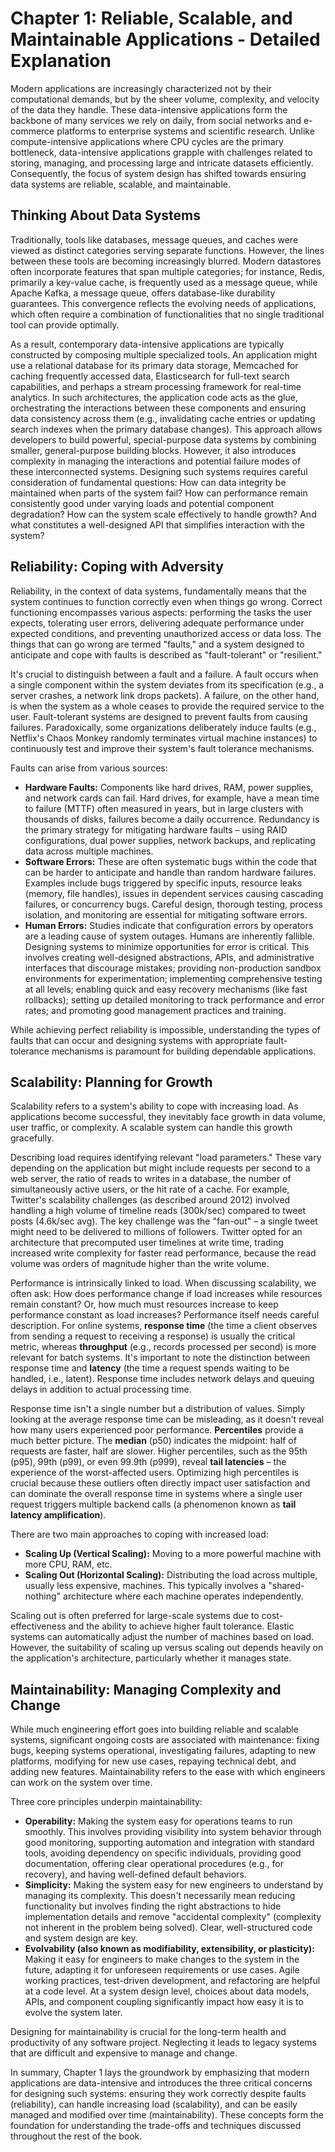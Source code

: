 # Chapter 1: Reliable, Scalable, and Maintainable Applications - Detailed Explanation

Modern applications are increasingly characterized not by their computational demands, but by the sheer volume, complexity, and velocity of the data they handle. These data-intensive applications form the backbone of many services we rely on daily, from social networks and e-commerce platforms to enterprise systems and scientific research. Unlike compute-intensive applications where CPU cycles are the primary bottleneck, data-intensive applications grapple with challenges related to storing, managing, and processing large and intricate datasets efficiently. Consequently, the focus of system design has shifted towards ensuring data systems are reliable, scalable, and maintainable.

## Thinking About Data Systems

Traditionally, tools like databases, message queues, and caches were viewed as distinct categories serving separate functions. However, the lines between these tools are becoming increasingly blurred. Modern datastores often incorporate features that span multiple categories; for instance, Redis, primarily a key-value cache, is frequently used as a message queue, while Apache Kafka, a message queue, offers database-like durability guarantees. This convergence reflects the evolving needs of applications, which often require a combination of functionalities that no single traditional tool can provide optimally.

As a result, contemporary data-intensive applications are typically constructed by composing multiple specialized tools. An application might use a relational database for its primary data storage, Memcached for caching frequently accessed data, Elasticsearch for full-text search capabilities, and perhaps a stream processing framework for real-time analytics. In such architectures, the application code acts as the glue, orchestrating the interactions between these components and ensuring data consistency across them (e.g., invalidating cache entries or updating search indexes when the primary database changes). This approach allows developers to build powerful, special-purpose data systems by combining smaller, general-purpose building blocks. However, it also introduces complexity in managing the interactions and potential failure modes of these interconnected systems. Designing such systems requires careful consideration of fundamental questions: How can data integrity be maintained when parts of the system fail? How can performance remain consistently good under varying loads and potential component degradation? How can the system scale effectively to handle growth? And what constitutes a well-designed API that simplifies interaction with the system?

## Reliability: Coping with Adversity

Reliability, in the context of data systems, fundamentally means that the system continues to function correctly even when things go wrong. Correct functioning encompasses various aspects: performing the tasks the user expects, tolerating user errors, delivering adequate performance under expected conditions, and preventing unauthorized access or data loss. The things that can go wrong are termed "faults," and a system designed to anticipate and cope with faults is described as "fault-tolerant" or "resilient."

It's crucial to distinguish between a fault and a failure. A fault occurs when a single component within the system deviates from its specification (e.g., a server crashes, a network link drops packets). A failure, on the other hand, is when the system as a whole ceases to provide the required service to the user. Fault-tolerant systems are designed to prevent faults from causing failures. Paradoxically, some organizations deliberately induce faults (e.g., Netflix's Chaos Monkey randomly terminates virtual machine instances) to continuously test and improve their system's fault tolerance mechanisms.

Faults can arise from various sources:

*   **Hardware Faults:** Components like hard drives, RAM, power supplies, and network cards can fail. Hard drives, for example, have a mean time to failure (MTTF) often measured in years, but in large clusters with thousands of disks, failures become a daily occurrence. Redundancy is the primary strategy for mitigating hardware faults – using RAID configurations, dual power supplies, network backups, and replicating data across multiple machines.
*   **Software Errors:** These are often systematic bugs within the code that can be harder to anticipate and handle than random hardware failures. Examples include bugs triggered by specific inputs, resource leaks (memory, file handles), issues in dependent services causing cascading failures, or concurrency bugs. Careful design, thorough testing, process isolation, and monitoring are essential for mitigating software errors.
*   **Human Errors:** Studies indicate that configuration errors by operators are a leading cause of system outages. Humans are inherently fallible. Designing systems to minimize opportunities for error is critical. This involves creating well-designed abstractions, APIs, and administrative interfaces that discourage mistakes; providing non-production sandbox environments for experimentation; implementing comprehensive testing at all levels; enabling quick and easy recovery mechanisms (like fast rollbacks); setting up detailed monitoring to track performance and error rates; and promoting good management practices and training.

While achieving perfect reliability is impossible, understanding the types of faults that can occur and designing systems with appropriate fault-tolerance mechanisms is paramount for building dependable applications.

## Scalability: Planning for Growth

Scalability refers to a system's ability to cope with increasing load. As applications become successful, they inevitably face growth in data volume, user traffic, or complexity. A scalable system can handle this growth gracefully.

Describing load requires identifying relevant "load parameters." These vary depending on the application but might include requests per second to a web server, the ratio of reads to writes in a database, the number of simultaneously active users, or the hit rate of a cache. For example, Twitter's scalability challenges (as described around 2012) involved handling a high volume of timeline reads (300k/sec) compared to tweet posts (4.6k/sec avg). The key challenge was the "fan-out" – a single tweet might need to be delivered to millions of followers. Twitter opted for an architecture that precomputed user timelines at write time, trading increased write complexity for faster read performance, because the read volume was orders of magnitude higher than the write volume.

Performance is intrinsically linked to load. When discussing scalability, we often ask: How does performance change if load increases while resources remain constant? Or, how much must resources increase to keep performance constant as load increases? Performance itself needs careful description. For online systems, **response time** (the time a client observes from sending a request to receiving a response) is usually the critical metric, whereas **throughput** (e.g., records processed per second) is more relevant for batch systems. It's important to note the distinction between response time and **latency** (the time a request spends waiting to be handled, i.e., latent). Response time includes network delays and queuing delays in addition to actual processing time.

Response time isn't a single number but a distribution of values. Simply looking at the average response time can be misleading, as it doesn't reveal how many users experienced poor performance. **Percentiles** provide a much better picture. The **median** (p50) indicates the midpoint: half of requests are faster, half are slower. Higher percentiles, such as the 95th (p95), 99th (p99), or even 99.9th (p999), reveal **tail latencies** – the experience of the worst-affected users. Optimizing high percentiles is crucial because these outliers often directly impact user satisfaction and can dominate the overall response time in systems where a single user request triggers multiple backend calls (a phenomenon known as **tail latency amplification**).

There are two main approaches to coping with increased load:

*   **Scaling Up (Vertical Scaling):** Moving to a more powerful machine with more CPU, RAM, etc.
*   **Scaling Out (Horizontal Scaling):** Distributing the load across multiple, usually less expensive, machines. This typically involves a "shared-nothing" architecture where each machine operates independently.

Scaling out is often preferred for large-scale systems due to cost-effectiveness and the ability to achieve higher fault tolerance. Elastic systems can automatically adjust the number of machines based on load. However, the suitability of scaling up versus scaling out depends heavily on the application's architecture, particularly whether it manages state.

## Maintainability: Managing Complexity and Change

While much engineering effort goes into building reliable and scalable systems, significant ongoing costs are associated with maintenance: fixing bugs, keeping systems operational, investigating failures, adapting to new platforms, modifying for new use cases, repaying technical debt, and adding new features. Maintainability refers to the ease with which engineers can work on the system over time.

Three core principles underpin maintainability:

*   **Operability:** Making the system easy for operations teams to run smoothly. This involves providing visibility into system behavior through good monitoring, supporting automation and integration with standard tools, avoiding dependency on specific individuals, providing good documentation, offering clear operational procedures (e.g., for recovery), and having well-defined default behaviors.
*   **Simplicity:** Making the system easy for new engineers to understand by managing its complexity. This doesn't necessarily mean reducing functionality but involves finding the right abstractions to hide implementation details and remove "accidental complexity" (complexity not inherent in the problem being solved). Clear, well-structured code and system design are key.
*   **Evolvability (also known as modifiability, extensibility, or plasticity):** Making it easy for engineers to make changes to the system in the future, adapting it for unforeseen requirements or use cases. Agile working practices, test-driven development, and refactoring are helpful at a code level. At a system design level, choices about data models, APIs, and component coupling significantly impact how easy it is to evolve the system later.

Designing for maintainability is crucial for the long-term health and productivity of any software project. Neglecting it leads to legacy systems that are difficult and expensive to manage and change.

In summary, Chapter 1 lays the groundwork by emphasizing that modern applications are data-intensive and introduces the three critical concerns for designing such systems: ensuring they work correctly despite faults (reliability), can handle increasing load (scalability), and can be easily managed and modified over time (maintainability). These concepts form the foundation for understanding the trade-offs and techniques discussed throughout the rest of the book.
